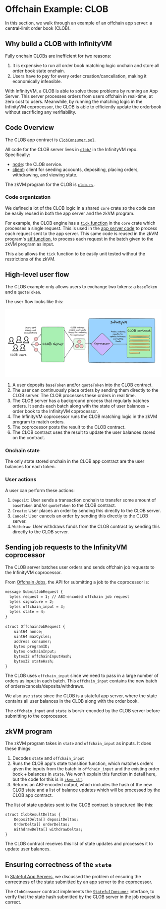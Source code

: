# Offchain Example: CLOB

In this section, we walk through an example of an offchain app server: a central-limit order book (CLOB).

## Why build a CLOB with InfinityVM

Fully onchain CLOBs are inefficient for two reasons:
1. It is expensive to run all order book matching logic onchain and store all order book state onchain.
1. Users have to pay for every order creation/cancellation, making it economically infeasible.

With InfinityVM, a CLOB is able to solve these problems by running an App Server. This server processes orders from users offchain in real-time, at zero cost to users. Meanwhile, by running the matching logic in the InfinityVM coprocessor, the CLOB is able to efficiently update the orderbook without sacrificing any verifiability.

## Code Overview

The CLOB app contract is [`ClobConsumer.sol`](https://github.com/InfinityVM/InfinityVM/blob/main/contracts/src/clob/ClobConsumer.sol).

All code for the CLOB server lives in [`clob/`](https://github.com/InfinityVM/InfinityVM/tree/main/clob) in the InfinityVM repo. Specifically:

- [node](https://github.com/InfinityVM/InfinityVM/tree/main/clob/node): the CLOB service. 
- [client](https://github.com/InfinityVM/InfinityVM/tree/main/clob/client): client for seeding accounts, depositing, placing orders, withdrawing, and viewing state.

The zkVM program for the CLOB is [`clob.rs`](https://github.com/InfinityVM/InfinityVM/blob/main/clob/programs/app/src/clob.rs). 

### Code organization

We defined a lot of the CLOB logic in a shared `core` crate so the code can be easily reused in both the app server and the zkVM program.

For example, the CLOB engine has a [`tick` function](https://github.com/InfinityVM/InfinityVM/blob/main/clob/core/src/lib.rs#L282) in the `core` crate which processes a single request. This is used in the [app server code](https://github.com/InfinityVM/InfinityVM/blob/main/clob/node/src/engine.rs) to process each request sent to the app server. This same code is reused in the zkVM program's [stf function](https://github.com/InfinityVM/InfinityVM/blob/main/clob/core/src/lib.rs#L275), to process each request in the batch given to the zkVM program as input.

This also allows the `tick` function to be easily unit tested without the restrictions of the zkVM.

## High-level user flow

The CLOB example only allows users to exchange two tokens: a `baseToken` and a `quoteToken`.

The user flow looks like this:

![clob app server](../assets/clob.png)

1. A user deposits `baseToken` and/or `quoteToken` into the CLOB contract.
1. The user can continuously place orders by sending them directly to the CLOB server. The CLOB processes these orders in real time. 
1. The CLOB server has a background process that regularly batches orders. It sends each batch along with the state of user balances + order book to the InfinityVM coprocessor.
1. The InfinityVM coprocessor runs the CLOB matching logic in the zkVM program to match orders.
1. The coprocessor posts the result to the CLOB contract.
1. The CLOB contract uses the result to update the user balances stored on the contract.

### Onchain state

The only state stored onchain in the CLOB app contract are the user balances for each token.

### User actions

A user can perform these actions:

1. `Deposit`: User sends a transaction onchain to transfer some amount of `baseToken` and/or `quoteToken` to the CLOB contract. 
1. `Create`: User places an order by sending this directly to the CLOB server. 
1. `Cancel`: User cancels an order by sending this directly to the CLOB server.
1. `Withdraw`: User withdraws funds from the CLOB contract by sending this directly to the CLOB server.

## Sending job requests to the InfinityVM coprocessor

The CLOB server batches user orders and sends offchain job requests to the InfinityVM coprocessor.

From [Offchain Jobs](./offchain.md), the API for submitting a job to the coprocessor is:

```rust,ignore
message SubmitJobRequest {
  bytes request = 1; // ABI-encoded offchain job request
  bytes signature = 2;
  bytes offchain_input = 3;
  bytes state = 4;
}

struct OffchainJobRequest {
    uint64 nonce;
    uint64 maxCycles;
    address consumer;
    bytes programID;
    bytes onchainInput;
    bytes32 offchainInputHash;
    bytes32 stateHash;
}
```

The CLOB uses `offchain_input` since we need to pass in a large number of orders as input in each batch. This `offchain_input` contains the new batch of orders/cancels/deposits/withdraws.

We also use `state` since the CLOB is a stateful app server, where the state contains all user balances in the CLOB along with the order book.

The `offchain_input` and `state` is borsh-encoded by the CLOB server before submitting to the coprocessor.

## zkVM program

The zkVM program takes in `state` and `offchain_input` as inputs. It does these things:

1. Decodes `state` and `offchain_input`
1. Runs the CLOB app's state transition function, which matches orders given the inputs from the batch in `offchain_input` and the existing order book + balances in `state`. We won't explain this function in detail here, but the code for this is in [`zkvm_stf`](https://github.com/InfinityVM/InfinityVM/blob/main/clob/core/src/lib.rs#L275).
1. Returns an ABI-encoded output, which includes the hash of the new CLOB state and a list of balance updates which will be processed by the CLOB app contract.

The list of state updates sent to the CLOB contract is structured like this:

```rust,ignore
struct ClobResultDeltas {
    DepositDelta[] depositDeltas;
    OrderDelta[] orderDeltas;
    WithdrawDelta[] withdrawDeltas;
}
```

The CLOB contract receives this list of state updates and processes it to update user balances.

## Ensuring correctness of the `state`

In [Stateful App Servers](./offchain.md#stateful-app-servers), we discussed the problem of ensuring the correctness of the state submitted by an app server to the coprocessor.

The `ClobConsumer` contract implements the [`StatefulConsumer`](https://github.com/InfinityVM/InfinityVM/blob/main/contracts/src/coprocessor/StatefulConsumer.sol) interface, to verify that the state hash submitted by the CLOB server in the job request is correct.
